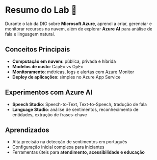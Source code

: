 # Resumo do Lab 🚀

Durante o lab da DIO sobre **Microsoft Azure**, aprendi a criar, gerenciar e monitorar recursos na nuvem, além de explorar **Azure AI** para análise de fala e linguagem natural.

## Conceitos Principais
- **Computação em nuvem**: pública, privada e híbrida  
- **Modelos de custo**: CapEx vs OpEx  
- **Monitoramento**: métricas, logs e alertas com Azure Monitor  
- **Deploy de aplicações**: simples no Azure App Service  

## Experimentos com Azure AI
- **Speech Studio**: Speech-to-Text, Text-to-Speech, tradução de fala  
- **Language Studio**: análise de sentimentos, reconhecimento de entidades, extração de frases-chave  

## Aprendizados
- Alta precisão na detecção de sentimentos em português  
- Configuração inicial complexa para iniciantes  
- Ferramentas úteis para **atendimento, acessibilidade e educação**
